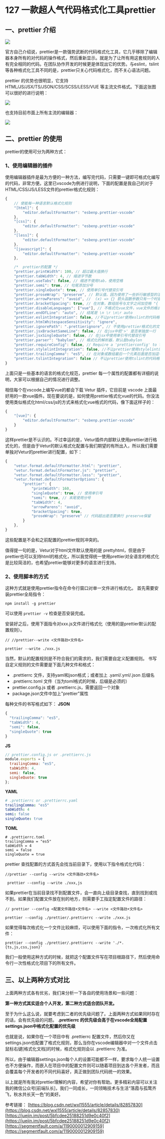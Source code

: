 # 127 一款超人气代码格式化工具prettier

## 一、prettier 介绍

![](https://img2018.cnblogs.com/blog/754332/201904/754332-20190428182334244-209554527.png)

官方自己介绍说，prettier是一款强势武断的代码格式化工具，它几乎移除了编辑器本身所有的对代码的操作格式，然后重新显示。就是为了让所有用这套规则的人有完全相同的代码。在团队协作开发的时候更是体现出它的优势。与eslint，tslint等各种格式化工具不同的是，prettier只关心代码格式化，而不关心语法问题。

prettier 的优势也很明显，它支持 HTML/JS/JSX/TS/JSON/CSS/SCSS/LESS/VUE 等主流文件格式。下面这张图可以很好的进行说明：

![](https://img2018.cnblogs.com/blog/754332/201904/754332-20190428182351097-35076144.png)

也支持目前市面上所有主流的编辑器：

![](https://img2018.cnblogs.com/blog/754332/201904/754332-20190428182400205-1326611116.png)

## 二、prettier 的使用

prettier的使用可分为两种方式：

### 1、使用编辑器的插件

使用编辑器插件是最为方便的一种方法，编写完代码，只需要一键即可格式化编写的代码，非常方便。这里已vscode为例进行说明，下面的配置是我自己的对于HTML/CSS/JS/LESS文件的prettier格式化规则：

```javascript
{
    // 使能每一种语言默认格式化规则
    "[html]": {
        "editor.defaultFormatter": "esbenp.prettier-vscode"
    },
    "[css]": {
        "editor.defaultFormatter": "esbenp.prettier-vscode"
    },
    "[less]": {
        "editor.defaultFormatter": "esbenp.prettier-vscode"
    },
    "[javascript]": {
        "editor.defaultFormatter": "esbenp.prettier-vscode"
    },

    /*  prettier的配置 */
    "prettier.printWidth": 100, // 超过最大值换行
    "prettier.tabWidth": 4, // 缩进字节数
    "prettier.useTabs": false, // 缩进不使用tab，使用空格
    "prettier.semi": true, // 句尾添加分号
    "prettier.singleQuote": true, // 使用单引号代替双引号
    "prettier.proseWrap": "preserve", // 默认值。因为使用了一些折行敏感型的渲染器（如GitHub comment）而按照markdown文本样式进行折行
    "prettier.arrowParens": "avoid", //  (x) => {} 箭头函数参数只有一个时是否要有小括号。avoid：省略括号
    "prettier.bracketSpacing": true, // 在对象，数组括号与文字之间加空格 "{ foo: bar }"
    "prettier.disableLanguages": ["vue"], // 不格式化vue文件，vue文件的格式化单独设置
    "prettier.endOfLine": "auto", // 结尾是 \n \r \n\r auto
    "prettier.eslintIntegration": false, //不让prettier使用eslint的代码格式进行校验
    "prettier.htmlWhitespaceSensitivity": "ignore",
    "prettier.ignorePath": ".prettierignore", // 不使用prettier格式化的文件填写在项目的.prettierignore文件中
    "prettier.jsxBracketSameLine": false, // 在jsx中把'>' 是否单独放一行
    "prettier.jsxSingleQuote": false, // 在jsx中使用单引号代替双引号
    "prettier.parser": "babylon", // 格式化的解析器，默认是babylon
    "prettier.requireConfig": false, // Require a 'prettierconfig' to format prettier
    "prettier.stylelintIntegration": false, //不让prettier使用stylelint的代码格式进行校验
    "prettier.trailingComma": "es5", // 在对象或数组最后一个元素后面是否加逗号（在ES5中加尾逗号）
    "prettier.tslintIntegration": false // 不让prettier使用tslint的代码格式进行校验
}
```

上面只是一些基本的语言的格式化规范，prettier 每一个属性的配置都有详细的说明，大家可以根据自己的情况进行调整。

相信每个在vscode上编写vue的都会下载 Vetur 插件，它目前是 vscode 上面最好用的一款vue插件。现在要说的是，如何使用prettier格式化vue的代码。你没法使用类似格式化html/css/js的方式来格式化vue格式的代码，像下面这样子的：

```javascript
{
    "[vue]": {
        "editor.defaultFormatter": "esbenp.prettier-vscode"
    }
}
```

这样prettier是不认识的。不过幸运的是，Vetur插件内部默认使用prettier进行格式化的，但是由于Vetur的默认格式化配置与我们期望的有所出入，所以我们需要单独对Vetur的prettier进行配置，如下：

```javascript
{
    "vetur.format.defaultFormatter.html": "prettier",
    "vetur.format.defaultFormatter.js": "prettier",
    "vetur.format.defaultFormatter.less": "prettier",
    "vetur.format.defaultFormatterOptions": {
        "prettier": {
            "printWidth": 160,
            "singleQuote": true, // 使用单引号
            "semi": true, // 末尾使用分号
            "tabWidth": 4,
            "arrowParens": "avoid",
            "bracketSpacing": true,
            "proseWrap": "preserve" // 代码超出是否要换行 preserve保留
        }
    },
}
```

这些配置是不会和之前配置的prettier规则冲突的。

值得提一句的是，Vetur对于html文件默认使用的是 prettyhtml，但是由于prettier也可以支持html的格式化，所以我觉得统一使用prettier对全语言的格式化是比较简洁的，也希望prettier能够对更多的语言进行支持。

### 2、使用脚本的方式

这种方式就是使用prettier指令在命令行窗口对单一文件进行格式化。 首先需要安装prettier全局指令：

```text
npm install -g prettier
```

可以使用 `prettier -v` 检查是否安装完成。

安装好之后，使用下面指令对xxx.js文件进行格式化（使用的是prettier默认的配置规则）。

```text
// //prettier--write <文件路劲+文件名>

prettier --write ./xxx.js
```

当然，默认的配置规则是不符合我们的需求的，我们需要自定义配置规则。 书写自定义规则的文件需要是下面几种文件和格式：

* .prettierrc 文件，支持yaml和json格式；或者加上 .yaml/.yml/.json 后缀名
* .prettierrc.toml 文件（当为toml格式的时候，后缀是必须的）
* prettier.config.js 或者 .prettierrc.js，需要返回一个对象
* package.json文件中加上"prettier"属性

每种文件的书写格式如下： **JSON**

```javascript
{
  "trailingComma": "es5",
  "tabWidth": 4,
  "semi": false,
  "singleQuote": true
}
```

**JS**

```javascript
// prettier.config.js or .prettierrc.js
module.exports = {
  trailingComma: "es5",
  tabWidth: 4,
  semi: false,
  singleQuote: true
};
```

**YAML**

```yaml
# .prettierrc or .prettierrc.yaml
trailingComma: "es5"
tabWidth: 4
semi: false
singleQuote: true
```

**TOML**

```text
# .prettierrc.toml
trailingComma = "es5"
tabWidth = 4
semi = false
singleQuote = true
```

prettier 查找配置的方式首先会找当前目录下，使用以下指令格式化代码：

```text
//prettier --config --write <文件路劲+文件名>

 prettier --config --write ./xxx,js
```

如果prettier在当前目录找不到配置文件，会一直向上级目录查找，直到找到或找不到。如果我们配置文件放在别的地方，则需要手工指定配置文件的路径：

```text
// prettier --config <配置文件路径+文件名> --write <文件路劲+文件名>

prettier --config ./prettier/.prettierrc --write ./xxx.js
```

如果觉得每次格式化一个文件比较麻烦，可以使用下面的指令，一次格式化所有文件：

```text
prettier --config ./prettier/.prettierrc --write './*.{ts,js,css,json}'
```

我们一般使用这种方式的时候，就把这个配置文件写在项目根路径下，然后使用命令行一次性格式化项目下的所有文件。

## 三、以上两种方式对比

上面两种方式各有优劣，我们来分析一下各自的使用场景和一些问题：

**第一种方式其实适合个人开发，第二种方式适合团队开发。**

至于为什么这么说，就要考虑到二者的优先级问题了。上面两种方式如果同时存在的话，会有优先级的问题。 **.prettierrc 的优先级会高于在vscode全局配置settings.json中格式化配置的优先级**

也就是说，如果你在一个项目中有 .prettierrc 配置文件，然后你又在settings.json也配置了格式化规则，那么当你在vscode编辑器中对一个文件点击鼠标右键\[格式化文档\]的时候，格式化规则会以 .prettierrc 为准。

所以，由于编辑器settings.json每个人的设置可能都不一样，要求每个人统一设置也不方便操作，而嵌入在项目中的配置文件则可以随着项目到达各个开发者，而且会覆盖每个开发者的不同代码喜好，真正做到团队代码统一的效果。

以上就是所有我对prettier理解的内容，希望对你有帮助。更多精彩内容可以关注我的微信公众号\[前端队长\]，我们一同成长，一同领略技术与生活“落霞与孤鹜齐飞，秋水共长天一色”的美好。

参考链接： [https://blog.csdn.net/wxl1555/article/details/82857830](https://blog.csdn.net/wxl1555/article/details/82857830) [https://juejin.im/post/5bfcdee25188251d9e0c40f2](https://juejin.im/post/5bfcdee25188251d9e0c40f2) [https://segmentfault.com/a/1190000012909159](https://segmentfault.com/a/1190000012909159)

